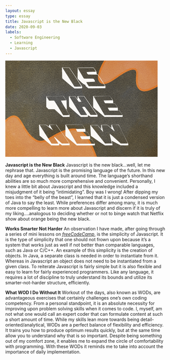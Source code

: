 ```yaml
---
layout: essay
type: essay
title: Javascript is the New Black
date: 2020-09-03
labels:
  - Software Engineering
  - Learning
  - Javascript
---
```


<img class="ui center image" src="../images/orange-black.gif">

**Javascript is the New Black**
Javascript is the new black...well, let me rephrase that. Javascript is the promising language of the future. In this new day and age everything is built around time. The language’s shorthand abilities are so much more comprehensive and convenient. Personally, I knew a little bit about Javascript and this knowledge included a misjudgment of it being “intimidating”. Boy was I wrong! After dipping my toes into the “belly of the beast”, I learned that it is just a condensed version of Java to say the least. While preferences differ among many, it is much more compelling to learn more about Javascript and discern if it is truly of my liking....analogous to deciding whether or not to binge watch that Netflix show about orange being the new black.

**Works Smarter Not Harder**
	An observation I have made, after going through a series of mini lessons on [_freeCodeCamp_](https://www.freecodecamp.org/), is the simplicity of Javascript. It is the type of simplicity that one should not frown upon because it’s a system that works just as well if not better than comparable languages, such as Java or C/C++. An example of this simplicity is the creation of objects. In Java, a separate class is needed in order to instantiate from it. Whereas in Javascript an object does not need to be instantiated from a given class. To reiterate Javascript is fairly simple but it is also flexible and easy to learn for fairly experienced programmers. Like any language, it requires a lot of discipline to truly understand its bounds and utilize its smarter-not-harder structure, efficiently.
	

**What WOD I Do Without It**
	Workout of the days, also known as WODs, are advantageous exercises that certainly challenges one’s own coding competency. From a personal standpoint, it is an absolute necessity for improving upon problem solving skills when it comes to code. I, myself, am not what one would call an expert coder that can formulate content at such a short amount of time. While my skills lean more towards being detail-oriented/analytical, WODs are a perfect balance of flexibility and efficiency. It trains you how to produce optimum results quickly, but at the same time allow you to understand why that is so important. Despite being something out of my comfort zone, it enables me to expand the circle of comfortability with programming. With these WODs it reminds me to take into account the importance of daily implementation.
